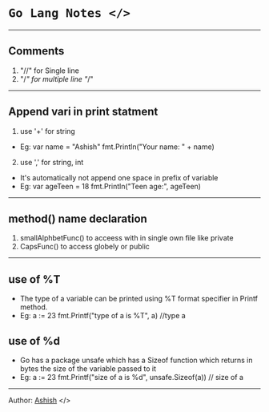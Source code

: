 # `Go Lang Notes </>`


---
## Comments
1. "//" for Single line
2. "/*" 
	for 
	multiple
	line
  "*/"


---
## Append vari in print statment

1. use '+' for string
- Eg: var name = "Ashish"
	fmt.Println("Your name: " + name)

2. use ',' for string, int 
- It's automatically not append one space in prefix of variable
- Eg: var ageTeen = 18
	fmt.Println("Teen age:", ageTeen)


---
## method() name declaration
1. smallAlphbetFunc() to acceess with in single own file like private
2. CapsFunc() to access globely or public


---
## use of %T 
- The type of a variable can be printed using %T format specifier in Printf method.
- Eg: 
	a := 23
	fmt.Printf("type of a is %T", a) //type a	

## use of %d
- Go has a package unsafe which has a Sizeof function which returns in bytes the size of the variable 
	passed to it
- Eg: 
	a := 23
	fmt.Printf("size of a is %d", unsafe.Sizeof(a)) // size of a	







---
Author: [Ashish](https://github.com/Candy128x) </>
